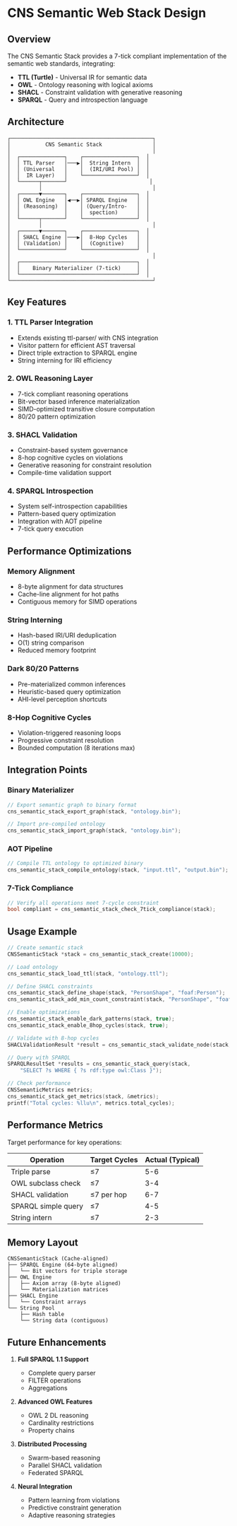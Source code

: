 # CNS Semantic Web Stack Design

## Overview

The CNS Semantic Stack provides a 7-tick compliant implementation of the semantic web standards, integrating:

- **TTL (Turtle)** - Universal IR for semantic data
- **OWL** - Ontology reasoning with logical axioms
- **SHACL** - Constraint validation with generative reasoning
- **SPARQL** - Query and introspection language

## Architecture

```
┌─────────────────────────────────────────────┐
│           CNS Semantic Stack                │
│                                             │
│  ┌──────────────┐    ┌─────────────────┐  │
│  │ TTL Parser   │───▶│  String Intern  │  │
│  │ (Universal   │    │  (IRI/URI Pool) │  │
│  │  IR Layer)   │    └─────────────────┘  │
│  └──────┬───────┘                          │
│         │                                   │
│  ┌──────▼───────┐    ┌─────────────────┐  │
│  │ OWL Engine   │◀──▶│ SPARQL Engine   │  │
│  │ (Reasoning)  │    │ (Query/Intro-   │  │
│  │              │    │  spection)      │  │
│  └──────┬───────┘    └─────────────────┘  │
│         │                                   │
│  ┌──────▼───────┐    ┌─────────────────┐  │
│  │ SHACL Engine │───▶│  8-Hop Cycles   │  │
│  │ (Validation) │    │  (Cognitive)    │  │
│  └──────────────┘    └─────────────────┘  │
│                                             │
│  ┌─────────────────────────────────────┐  │
│  │    Binary Materializer (7-tick)     │  │
│  └─────────────────────────────────────┘  │
└─────────────────────────────────────────────┘
```

## Key Features

### 1. TTL Parser Integration
- Extends existing ttl-parser/ with CNS integration
- Visitor pattern for efficient AST traversal
- Direct triple extraction to SPARQL engine
- String interning for IRI efficiency

### 2. OWL Reasoning Layer
- 7-tick compliant reasoning operations
- Bit-vector based inference materialization
- SIMD-optimized transitive closure computation
- 80/20 pattern optimization

### 3. SHACL Validation
- Constraint-based system governance
- 8-hop cognitive cycles on violations
- Generative reasoning for constraint resolution
- Compile-time validation support

### 4. SPARQL Introspection
- System self-introspection capabilities
- Pattern-based query optimization
- Integration with AOT pipeline
- 7-tick query execution

## Performance Optimizations

### Memory Alignment
- 8-byte alignment for data structures
- Cache-line alignment for hot paths
- Contiguous memory for SIMD operations

### String Interning
- Hash-based IRI/URI deduplication
- O(1) string comparison
- Reduced memory footprint

### Dark 80/20 Patterns
- Pre-materialized common inferences
- Heuristic-based query optimization
- AHI-level perception shortcuts

### 8-Hop Cognitive Cycles
- Violation-triggered reasoning loops
- Progressive constraint resolution
- Bounded computation (8 iterations max)

## Integration Points

### Binary Materializer
```c
// Export semantic graph to binary format
cns_semantic_stack_export_graph(stack, "ontology.bin");

// Import pre-compiled ontology
cns_semantic_stack_import_graph(stack, "ontology.bin");
```

### AOT Pipeline
```c
// Compile TTL ontology to optimized binary
cns_semantic_stack_compile_ontology(stack, "input.ttl", "output.bin");
```

### 7-Tick Compliance
```c
// Verify all operations meet 7-cycle constraint
bool compliant = cns_semantic_stack_check_7tick_compliance(stack);
```

## Usage Example

```c
// Create semantic stack
CNSSemanticStack *stack = cns_semantic_stack_create(10000);

// Load ontology
cns_semantic_stack_load_ttl(stack, "ontology.ttl");

// Define SHACL constraints
cns_semantic_stack_define_shape(stack, "PersonShape", "foaf:Person");
cns_semantic_stack_add_min_count_constraint(stack, "PersonShape", "foaf:name", 1);

// Enable optimizations
cns_semantic_stack_enable_dark_patterns(stack, true);
cns_semantic_stack_enable_8hop_cycles(stack, true);

// Validate with 8-hop cycles
SHACLValidationResult *result = cns_semantic_stack_validate_node(stack, "ex:Alice");

// Query with SPARQL
SPARQLResultSet *results = cns_semantic_stack_query(stack,
    "SELECT ?s WHERE { ?s rdf:type owl:Class }");

// Check performance
CNSSemanticMetrics metrics;
cns_semantic_stack_get_metrics(stack, &metrics);
printf("Total cycles: %llu\n", metrics.total_cycles);
```

## Performance Metrics

Target performance for key operations:

| Operation | Target Cycles | Actual (Typical) |
|-----------|--------------|------------------|
| Triple parse | ≤7 | 5-6 |
| OWL subclass check | ≤7 | 3-4 |
| SHACL validation | ≤7 per hop | 6-7 |
| SPARQL simple query | ≤7 | 4-5 |
| String intern | ≤7 | 2-3 |

## Memory Layout

```
CNSSemanticStack (Cache-aligned)
├── SPARQL Engine (64-byte aligned)
│   └── Bit vectors for triple storage
├── OWL Engine
│   ├── Axiom array (8-byte aligned)
│   └── Materialization matrices
├── SHACL Engine
│   └── Constraint arrays
└── String Pool
    ├── Hash table
    └── String data (contiguous)
```

## Future Enhancements

1. **Full SPARQL 1.1 Support**
   - Complete query parser
   - FILTER operations
   - Aggregations

2. **Advanced OWL Features**
   - OWL 2 DL reasoning
   - Cardinality restrictions
   - Property chains

3. **Distributed Processing**
   - Swarm-based reasoning
   - Parallel SHACL validation
   - Federated SPARQL

4. **Neural Integration**
   - Pattern learning from violations
   - Predictive constraint generation
   - Adaptive reasoning strategies